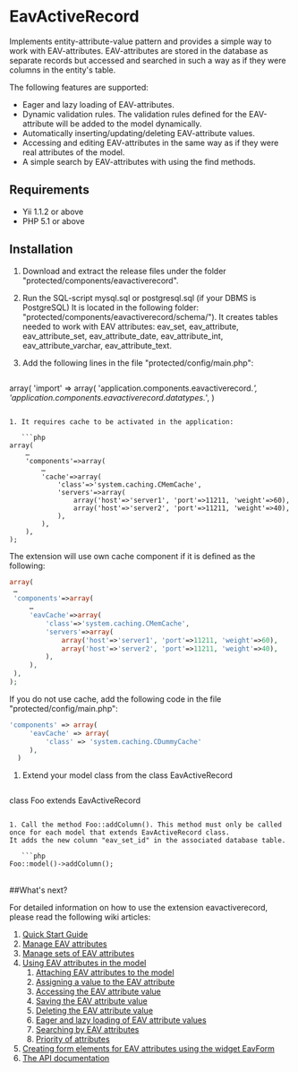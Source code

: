 EavActiveRecord
=========

Implements entity-attribute-value pattern and provides a simple way to work with EAV-attributes. EAV-attributes are stored in the database as separate records but accessed and searched in such a way as if they were columns in the entity's table.

The following features are supported:

  - Eager and lazy loading of EAV-attributes.
  - Dynamic validation rules. The validation rules defined for the EAV-attribute will be added to the model dynamically.
  - Automatically inserting/updating/deleting EAV-attribute values.
  - Accessing and editing EAV-attributes in the same way as if they were real attributes of the model.
  - A simple search by EAV-attributes with using the find methods.

Requirements
------------

- Yii 1.1.2 or above
- PHP 5.1 or above



Installation
------------

1. Download and extract the release files under the folder "protected/components/eavactiverecord".
1. Run the SQL-script mysql.sql or postgresql.sql (if your DBMS is PostgreSQL) It is located in the following folder: "protected/components/eavactiverecord/schema/"). It creates tables needed to work with EAV attributes: eav_set, eav_attribute, eav_attribute_set, eav_attribute_date, eav_attribute_int, eav_attribute_varchar, eav_attribute_text.
1. Add the following lines in the file "protected/config/main.php":

   ```php
array(
     'import' => array(
     'application.components.eavactiverecord.*',
     'application.components.eavactiverecord.datatypes.*',
)
```

1. It requires cache to be activated in the application: 

   ```php
array(
    …
    'components'=>array(
        …
        'cache'=>array(
            'class'=>'system.caching.CMemCache',
            'servers'=>array(
                array('host'=>'server1', 'port'=>11211, 'weight'=>60),
                array('host'=>'server2', 'port'=>11211, 'weight'=>40),
            ),
        ),
    ),
);
```

   The extension will use own cache component if it is defined as the following:

   ```php
array(
    …
    'components'=>array(
        …
        'eavCache'=>array(
            'class'=>'system.caching.CMemCache',
            'servers'=>array(
                array('host'=>'server1', 'port'=>11211, 'weight'=>60),
                array('host'=>'server2', 'port'=>11211, 'weight'=>40),
            ),
        ),
    ),
);
```
   If you do not use cache, add the following code in the file "protected/config/main.php":

   ```php
'components' => array(
        'eavCache' => array(
            'class' => 'system.caching.CDummyCache'
        ),
     )
```

1. Extend your model class from the class EavActiveRecord

   ```php
class Foo extends EavActiveRecord
```

1. Call the method Foo::addColumn(). This method must only be called once for each model that extends EavActiveRecord class. 
It adds the new column "eav_set_id" in the associated database table.

   ```php
Foo::model()->addColumn();
```

<br>
##What's next?

For detailed information on how to use the extension eavactiverecord, please read the following wiki articles:

1. [Quick Start Guide](https://github.com/iAchilles/eavactiverecord/wiki/Quick-Start-Guide)
1. [Manage EAV attributes](https://github.com/iAchilles/eavactiverecord/wiki/Manage-EAV-attributes)
1. [Manage sets of EAV attributes](https://github.com/iAchilles/eavactiverecord/wiki/Manage-sets-of-EAV-attributes)
1. [Using EAV attributes in the model](https://github.com/iAchilles/eavactiverecord/wiki/Using-EAV-attributes-in-the-model)
   1. [Attaching EAV attributes to the model](https://github.com/iAchilles/eavactiverecord/wiki/Using-EAV-attributes-in-the-model#i)
   1. [Assigning a value to the EAV attribute](https://github.com/iAchilles/eavactiverecord/wiki/Using-EAV-attributes-in-the-model#ii)
   1. [Accessing the EAV attribute value](https://github.com/iAchilles/eavactiverecord/wiki/Using-EAV-attributes-in-the-model#iii)
   1. [Saving the EAV attribute value](https://github.com/iAchilles/eavactiverecord/wiki/Using-EAV-attributes-in-the-model#iv)
   1. [Deleting the EAV attribute value](https://github.com/iAchilles/eavactiverecord/wiki/Using-EAV-attributes-in-the-model#v)
   1. [Eager and lazy loading of EAV attribute values](https://github.com/iAchilles/eavactiverecord/wiki/Using-EAV-attributes-in-the-model#vi)
   1. [Searching by EAV attributes](https://github.com/iAchilles/eavactiverecord/wiki/Using-EAV-attributes-in-the-model#vii)
   1. [Priority of attributes](https://github.com/iAchilles/eavactiverecord/wiki/Using-EAV-attributes-in-the-model#viii)
1. [Creating form elements for EAV attributes using the widget EavForm](https://github.com/iAchilles/eavactiverecord/wiki/Creating-form-elements-for-EAV-attributes-using-the-widget-EavForm)
1. [The API documentation](https://github.com/iAchilles/eavactiverecord/wiki/The-API-documentation)
 
